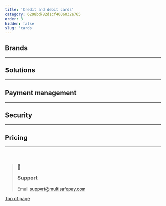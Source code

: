 ```yaml
---
title: 'Credit and debit cards'
category: 6298bd782d1cf4006032e765
order: 3
hidden: false
slug: 'cards'
--- 
```

## Brands

<CardGallery />

***

## Solutions

<Cards columns={4}>
  <Card title="Card Payments" href="/docs/card-payments/" icon="https://raw.githubusercontent.com/MultiSafepay/docs/refs/heads/master/static/svgs/credit_debit_page/cardpayments.svg" />

  <Card title="MOTO" href="/docs/moto/" icon="https://raw.githubusercontent.com/MultiSafepay/docs/refs/heads/master/static/svgs/credit_debit_page/moto.svg" />

  <Card title="Zero Authorization" href="/docs/zero-authorization/" icon="https://raw.githubusercontent.com/MultiSafepay/docs/refs/heads/master/static/svgs/credit_debit_page/zeroauthorization.svg" />

  <Card title="Manual Capture" href="/docs/manual-capture/" icon="https://raw.githubusercontent.com/MultiSafepay/docs/refs/heads/master/static/svgs/credit_debit_page/manualcapture.svg" />
</Cards>

***

## Payment management

<Cards columns={4}>
  <Card title="Errors" href="/docs/card-payment-errors/" icon="https://raw.githubusercontent.com/MultiSafepay/docs/refs/heads/master/static/svgs/credit_debit_page/errors.svg" />

  <Card title="Refunds" href="/docs/card-refunds/" icon="https://raw.githubusercontent.com/MultiSafepay/docs/refs/heads/master/static/svgs/credit_debit_page/refunds.svg" />

  <Card title="Chargebacks" href="/docs/chargebacks/" icon="https://raw.githubusercontent.com/MultiSafepay/docs/refs/heads/master/static/svgs/credit_debit_page/chargebacks.svg" />
</Cards>

***

## Security

<Cards columns={4}>
  <Card title="3D Secure 2.0" href="/docs/3ds2/" icon="https://raw.githubusercontent.com/MultiSafepay/docs/refs/heads/master/static/svgs/credit_debit_page/3dsecure.svg" />

  <Card title="Cardholder Data" href="/docs/cardholder-data/" icon="https://raw.githubusercontent.com/MultiSafepay/docs/refs/heads/master/static/svgs/credit_debit_page/cardholderdata.svg" />

  <Card title="Uncleared Payments" href="/docs/uncleared/" icon="https://raw.githubusercontent.com/MultiSafepay/docs/refs/heads/master/static/svgs/credit_debit_page/unclearedpayments.svg" />
</Cards>

***

## Pricing

<Cards columns={4}>
  <Card title="Pricing Models" href="/docs/card-payment-pricing-models/" icon="https://raw.githubusercontent.com/MultiSafepay/docs/refs/heads/master/static/svgs/credit_debit_page/Euro.svg" />
</Cards>

***

<br />

<blockquote class="callout callout_info">
    <h3 class="callout-heading false">
        <span class="callout-icon">💬</span>
        <p>Support</p>
    </h3>
    <p>Email <a href="mailto:support@multisafepay.com">support@multisafepay.com</a></p>
</blockquote>

[Top of page](#)